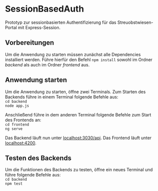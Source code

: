 # SessionBasedAuth

Prototyp zur sessionbasierten Authentifizierung für das Streuobstwiesen-Portal mit Express-Session.

## Vorbereitungen

Um die Anwendung zu starten müssen zunächst alle Dependencies installiert werden. Führe hierfür den Befehl `npm install` sowohl im Ordner _backend_ als auch im Ordner _frontend_ aus.

## Anwendung starten

Um die Anwendung zu starten, öffne zwei Terminals. Zum Starten des Backends führe in einem Terminal folgende Befehle aus: <br />
`cd backend` <br />
`node app.js`

Anschließend führe in dem anderen Terminal folgende Befehle zum Start des Frontends an: <br />
`cd frontend` <br />
`ng serve`

Das Backend läuft nun unter [localhost:3030/api](http://localhost:3030/api). Das Frontend läuft unter [localhost:4200](http://localhost:4200).

## Testen des Backends

Um die Funktionen des Backends zu testen, öffne ein neues Terminal und führe folgende Befehle aus: <br />
`cd backend` <br />
`npm test`
